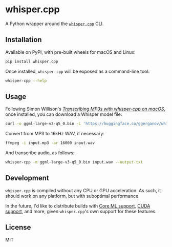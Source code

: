 # whisper.cpp

A Python wrapper around the [`whisper.cpp`](https://github.com/ggerganov/whisper.cpp) CLI.

## Installation

Available on PyPI, with pre-built wheels for macOS and Linux:

```bash
pip install whisper.cpp
```

Once installed, `whisper-cpp` will be exposed as a command-line tool:

```bash
whisper-cpp --help
```

## Usage

Following Simon Willison's [_Transcribing MP3s with whisper-cpp on macOS_](https://til.simonwillison.net/macos/whisper-cpp),
once installed, you can download a Whisper model file:

```bash
curl -o ggml-large-v3-q5_0.bin -L 'https://huggingface.co/ggerganov/whisper.cpp/resolve/main/ggml-large-v3-q5_0.bin?download=true'
```

Convert from MP3 to 16kHz WAV, if necessary:

```bash
ffmpeg -i input.mp3 -ar 16000 input.wav
```

And transcribe audio, as follows:

```bash
whisper-cpp -m ggml-large-v3-q5_0.bin input.wav --output-txt
```

## Development

`whisper.cpp` is compiled without any CPU or GPU acceleration. As such, it should work on any
platform, but with suboptimal performance.

In the future, I'd like to distribute builds with
[Core ML support](https://github.com/ggerganov/whisper.cpp?tab=readme-ov-file#core-ml-support),
[CUDA support](https://github.com/ggerganov/whisper.cpp?tab=readme-ov-file#nvidia-gpu-support), and
more, given `whisper.cpp`'s own support for these features.

## License

MIT

